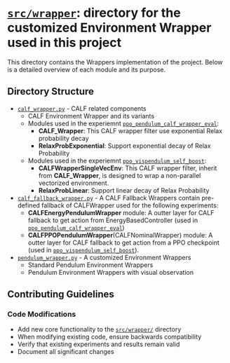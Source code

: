 # [`src/wrapper`](./): directory for the customized Environment Wrapper used in this project

This directory contains the Wrappers implementation of the project. Below is a detailed overview of each module and its purpose.

## Directory Structure

- [`calf_wrapper.py`](./calf_wrapper.py) - CALF related components
  - CALF Environment Wrapper and its variants
  - Modules used in the experiemnt [`ppo_pendulum_calf_wrapper_eval`](../../run/ppo_pendulum_calf_wrapper_eval):
    - **CALF_Wrapper**: This CALF wrapper filter use exponential Relax probability decay
    - **RelaxProbExponential**: Support exponential decay of Relax Probability
  - Modules used in the experiemnt [`ppo_vispendulum_self_boost`](../../run/ppo_vispendulum_self_boost):
    - **CALFWrapperSingleVecEnv**: This CALF wrapper filter, inherit from **CALF_Wrapper**, is designed to wrap a non-parallel vectorized environment.
    - **RelaxProbLinear**: Support linear decay of Relax Probability
- [`calf_fallback_wrapper.py`](./calf_fallback_wrapper.py) - A CALF Fallback Wrappers contain pre-defined fallback of CALFWrapper used for the following experiments:
  - **CALFEnergyPendulumWrapper** module: A outter layer for CALF fallback to get action from EnergyBasedController (used in [`ppo_pendulum_calf_wrapper_eval`](../../run/ppo_pendulum_calf_wrapper_eval))
  - **CALFPPOPendulumWrapper**(CALFNominalWrapper) module: A outter layer for CALF fallback to get action from a PPO checkpoint (used in [`ppo_vispendulum_self_boost`](../../run/ppo_vispendulum_self_boost)).
- [`pendulum_wrapper.py`](./pendulum_wrapper.py) - A customized Environment Wrappers
  - Standard Pendulum Environment Wrappers
  - Pendulum Environment Wrappers with visual observation

## Contributing Guidelines

### Code Modifications
- Add new core functionality to the [`src/wrapper/`](./) directory
- When modifying existing code, ensure backwards compatibility
- Verify that existing experiments and results remain valid
- Document all significant changes

